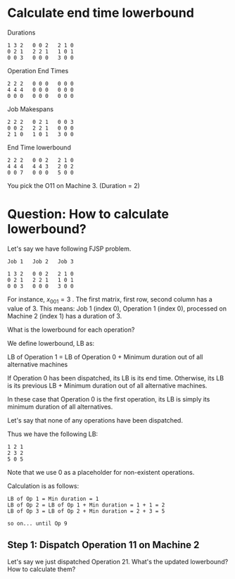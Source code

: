 # Calculate end time lowerbound
Durations
```
1 3 2   0 0 2   2 1 0
0 2 1   2 2 1   1 0 1
0 0 3   0 0 0   3 0 0
```

Operation End Times
```
2 2 2   0 0 0   0 0 0
4 4 4   0 0 0   0 0 0
0 0 0   0 0 0   0 0 0
```

Job Makespans
```
2 2 2   0 2 1   0 0 3
0 0 2   2 2 1   0 0 0
2 1 0   1 0 1   3 0 0
```

End Time lowerbound
```
2 2 2   0 0 2   2 1 0
4 4 4   4 4 3   2 0 2
0 0 7   0 0 0   5 0 0
```


You pick the O11 on Machine 3. (Duration = 2)


# Question: How to calculate lowerbound?
Let's say we have following FJSP problem.

```
Job 1   Job 2   Job 3

1 3 2   0 0 2   2 1 0
0 2 1   2 2 1   1 0 1
0 0 3   0 0 0   3 0 0
```

For instance, $x_{001} = 3$ .
The first matrix, first row, second column has a value of 3.
This means: Job 1 (index 0), Operation 1 (index 0), processed on Machine 2 (index 1) has a duration of 3.


What is the lowerbound for each operation?

We define lowerbound, LB as:

LB of Operation 1 = LB of Operation 0 + Minimum duration out of all alternative machines

If Operation 0 has been dispatched, its LB is its end time.
Otherwise, its LB is its previous LB + Minimum duration out of all alternative machines.

In these case that Operation 0 is the first operation, its LB is simply its minimum duration of all alternatives.

Let's say that none of any operations have been dispatched.

Thus we have the following LB:
```
1 2 1
2 3 2
5 0 5
```

Note that we use 0 as a placeholder for non-existent operations.

Calculation is as follows:

```
LB of Op 1 = Min duration = 1
LB of Op 2 = LB of Op 1 + Min duration = 1 + 1 = 2
LB of Op 3 = LB of Op 2 + Min duration = 2 + 3 = 5

so on... until Op 9
```

## Step 1: Dispatch Operation 11 on Machine 2
Let's say we just dispatched Operation 21. What's the updated lowerbound? How to calculate them?


